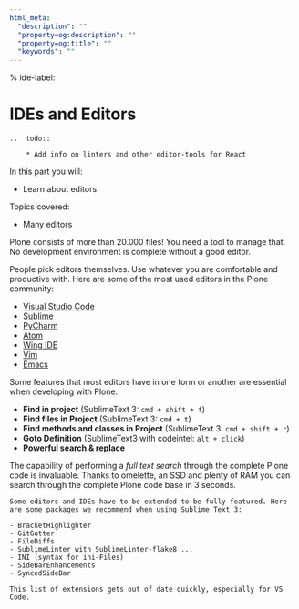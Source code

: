 ```yaml
---
html_meta:
  "description": ""
  "property=og:description": ""
  "property=og:title": ""
  "keywords": ""
---
```


% ide-label:

# IDEs and Editors

```{eval-rst}
..  todo::

    * Add info on linters and other editor-tools for React

```

In this part you will:

- Learn about editors

Topics covered:

- Many editors

Plone consists of more than 20.000 files! You need a tool to manage that. No development environment is complete without a good editor.

People pick editors themselves. Use whatever you are comfortable and productive with. Here are some of the most used editors in the Plone community:

- [Visual Studio Code](https://code.visualstudio.com/)
- [Sublime](https://www.sublimetext.com/)
- [PyCharm](https://www.jetbrains.com/pycharm/)
- [Atom](https://atom.io/)
- [Wing IDE](http://wingide.com/)
- [Vim](https://www.vim.org/)
- [Emacs](https://www.gnu.org/software/emacs/)

Some features that most editors have in one form or another are essential when developing with Plone.

- **Find in project** (SublimeText 3: `cmd + shift + f`)
- **Find files in Project** (SublimeText 3: `cmd + t`)
- **Find methods and classes in Project** (SublimeText 3: `cmd + shift + r`)
- **Goto Definition** (SublimeText3 with codeintel: `alt + click`)
- **Powerful search & replace**

The capability of performing a _full text search_ through the complete Plone code is invaluable. Thanks to omelette, an SSD and plenty of RAM you can search through the complete Plone code base in 3 seconds.

```{note}
Some editors and IDEs have to be extended to be fully featured. Here are some packages we recommend when using Sublime Text 3:

- BracketHighlighter
- GitGutter
- FileDiffs
- SublimeLinter with SublimeLinter-flake8 ...
- INI (syntax for ini-Files)
- SideBarEnhancements
- SyncedSideBar
```

```{note}
This list of extensions gets out of date quickly, especially for VS Code.
```
